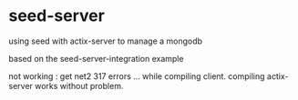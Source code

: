 # seed-server
using seed with actix-server to manage a mongodb

based on the seed-server-integration example

not working : get net2 317 errors ... while compiling client.
compiling actix-server works without problem.
